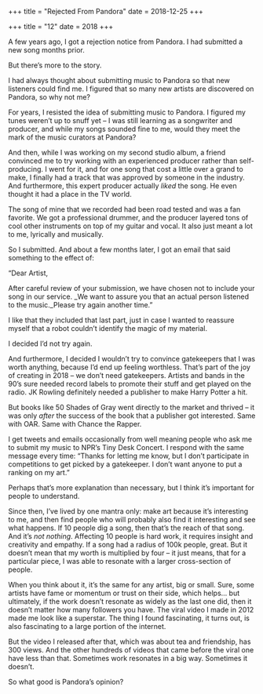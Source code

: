 +++
title = "Rejected From Pandora"
date = 2018-12-25
+++

+++
title = "12"
date = 2018
+++

A few years ago, I got a rejection notice from Pandora. I had submitted a new song months prior.

But there’s more to the story.

I had always thought about submitting music to Pandora so that new listeners could find me. I figured that so many new artists are discovered on Pandora, so why not me?

For years, I resisted the idea of submitting music to Pandora. I figured my tunes weren’t up to snuff yet &#8211; I was still learning as a songwriter and producer, and while my songs sounded fine to me, would they meet the mark of the music curators at Pandora?

And then, while I was working on my second studio album, a friend convinced me to try working with an experienced producer rather than self-producing. I went for it, and for one song that cost a little over a grand to make, I finally had a track that was approved by someone in the industry. And furthermore, this expert producer actually _liked_ the song. He even thought it had a place in the TV world. 

The song of mine that we recorded had been road tested and was a fan favorite. We got a professional drummer, and the producer layered tons of cool other instruments on top of my guitar and vocal. It also just meant a lot to me, lyrically and musically.

So I submitted. And about a few months later, I got an email that said something to the effect of:

“Dear Artist,

After careful review of your submission, we have chosen not to include your song in our service. _We want to assure you that an actual person listened to the music._Please try again another time.”

I like that they included that last part, just in case I wanted to reassure myself that a robot couldn’t identify the magic of my material.

I decided I’d not try again. 

And furthermore, I decided I wouldn’t try to convince gatekeepers that I was worth anything, because I’d end up feeling worthless. That’s part of the joy of creating in 2018 &#8211; we don’t need gatekeepers. Artists and bands in the 90’s sure needed record labels to promote their stuff and get played on the radio. JK Rowling definitely needed a publisher to make Harry Potter a hit. 

But books like 50 Shades of Gray went directly to the market and thrived &#8211; it was only _after_ the success of the book that a publisher got interested. Same with OAR. Same with Chance the Rapper. 

I get tweets and emails occasionally from well meaning people who ask me to submit my music to NPR’s Tiny Desk Concert. I respond with the same message every time: “Thanks for letting me know, but I don’t participate in competitions to get picked by a gatekeeper. I don’t want anyone to put a ranking on my art.”

Perhaps that’s more explanation than necessary, but I think it’s important for people to understand. 

Since then, I’ve lived by one mantra only: make art because it’s interesting to me, and then find people who will probably also find it interesting and see what happens. If 10 people dig a song, then that’s the reach of that song. And it’s _not nothing_. Affecting 10 people is hard work, it requires insight and creativity and empathy. If a song had a radius of 100k people, great. But it doesn’t mean that my worth is multiplied by four &#8211; it just means, that for a particular piece, I was able to resonate with a larger cross-section of people. 

When you think about it, it’s the same for any artist, big or small. Sure, some artists have fame or momentum or trust on their side, which helps… but ultimately, if the work doesn’t resonate as widely as the last one did, then it doesn’t matter how many followers you have. The viral video I made in 2012 made me look like a superstar. The thing I found fascinating, it turns out, is also fascinating to a large portion of the internet.

But the video I released after that, which was about tea and friendship, has 300 views. And the other hundreds of videos that came before the viral one have less than that. Sometimes work resonates in a big way. Sometimes it doesn’t.

So what good is Pandora’s opinion?